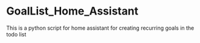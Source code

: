 # GoalList_Home_Assistant
This is a python script for home assistant for creating recurring goals in the todo list
